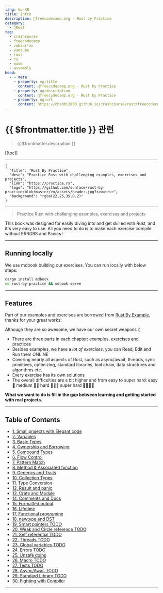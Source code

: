 ```yaml
---
lang: ko-KR
title: Intro
description: 🦀freecodecamp.org - Rust by Practice
category: 
  - 🦀Rust
tag: 
  - crashcourse
  - freecodecamp
  - zubiarfan
  - youtube
  - rust
  - rs
  - wasm
  - assembly
head:
  - - meta:
    - property: og:title
      content: 🦀freecodecamp.org - Rust by Practice
    - property: og:description
      content: 🦀freecodecamp.org - Rust by Practice
    - property: og:url
      content: https://chanhi2000.github.io/crashcourse/rust/freecodecamp-rust-by-practice.html
---
```


# {{ $frontmatter.title }} 관련

> {{ $frontmatter.description }}

[[toc]]

---

```component VPCard
{
  "title": "Rust By Practice",
  "desc": "Practice Rust with challenging examples, exercises and projects",
  "link": "https://practice.rs",
  "logo": "https://github.com/sunface/rust-by-practice/blob/master/en/assets/header.jpg?raw=true",
  "background": "rgba(22,25,35,0.2)"
}
```

---

> Practice Rust with challenging examples, exercises and projects


This book was designed for easily diving into and get skilled with Rust, and it's very easy to use: All you need to do is to make each exercise compile without ERRORS and Panics !

---

## Running locally

We use mdbook building our exercises. You can run locally with below steps:

```sh
cargo install mdbook
cd rust-by-practice && mdbook serve 
```

---

## Features

Part of our examples and exercises are borrowed from [<FontIcon icon="iconfont icon-github"/> Rust By Example](https://github.com/rust-lang/rust-by-example), thanks for your great works!

Although they are so awesome, we have our own secret weapons :)

- There are three parts in each chapter: examples, exercises and practices
- Besides examples, we have a _lot of exercises_, you can Read, Edit and Run them ONLINE
- Covering nearly all aspects of Rust, such as async/await, threads, sync primitives, optimizing, standard libraries, tool chain, data structures and algorithms etc.
- Every exercise has its own solutions
- The overall difficulties are a bit higher and from easy to super hard: easy 🌟 medium 🌟🌟 hard 🌟🌟🌟 super hard 🌟🌟🌟🌟

__What we want to do is fill in the gap between learning and getting started with real projects.__

---

## Table of Contents

- [1. Small projects with Elegant code](01-elegant-code-base.md)
- [2. Variables](02-variables.md)
- [3. Basic Types](03-basic-types.md)
- [4. Ownership and Borrowing](04-ownership.md)
- [5. Compound Types](05-compound-types.md)
- [6. Flow Control](06-flow-contro.md)
- [7. Pattern Match](07-pattern-match.md)
- [8. Method & Associated function](08-method.md)
- [9. Generics and Traits](09-generics-traits.md)
- [10. Collection Types](10-collections.md)
- [11. Type Conversion](11-type-conversions.md)
- [12. Result and panic](12-result-panic.md)
- [13. Crate and Module](13-crate-module.md)
- [14. Comments and Docs](14-comments-docs.md)
- [15. Formatted output](15-formatted-output.md)
- [16. Lifetime](16-lifetime.md)
- [17. Functional programing](17-functional-programing.md)
- [18. newtype and DST](18-newtype-sized.md)
- [19. Smart pointers TODO](19-smart-pointers.md)
- [20. Weak and Circle reference TODO](20-weak.md)
- [21. Self referential TODO](21-self-referential.md)
- [22. Threads TODO](22-threads.md)
- [23. Global variables TODO](23-global-variables.md)
- [24. Errors TODO](24-errors.md)
- [25. Unsafe doing](25-unsafe.md)
- [26. Macro TODO](26-macro.md)
- [27. Tests TODO](27-tests.md)
- [28. Async/Await TODO](28-async.md)
- [29. Standard Library TODO](29-std.md)
- [30. Fighting with Compiler](30-fight-compiler.md)

---

<TagLinks />